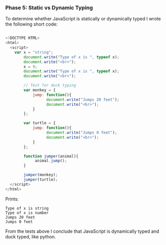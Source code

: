 ### Phase 5: Static vs Dynamic Typing

To determine whether JavaScript is statically or dynamically typed I wrote the following short code:

```js

<!DOCTYPE HTML>
<html>
  <script>
	var x = "string";
    	document.write("Type of x is ", typeof x);
    	document.write("<br>");
    	x = 9;
    	document.write("Type of x is ", typeof x);
    	document.write("<br>");

    	// Test for duck typing
    	var monkey = {
            jump: function(){
              	  document.write("Jumps 20 feet");
              	  document.write("<br>");
            }
    	};

    	var turtle = {
            jump: function(){
            	  document.write("Jumps 0 feet");
              	  document.write("<br>");
            }
    	};

    	function jumper(animal){
        	 animal.jump();
        }

    	jumper(monkey);
    	jumper(turtle);
  </script>
</html>

```

Prints:

	Type of x is string
	Type of x is number
	Jumps 20 feet
	Jumps 0 feet

From the tests above I conclude that JavaScript is dynamically typed and 
duck typed, like python.